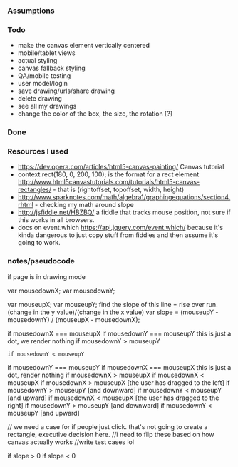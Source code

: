 ### Assumptions


### Todo

* make the canvas element vertically centered
* mobile/tablet views
* actual styling
* canvas fallback styling
* QA/mobile testing
* user model/login
* save drawing/urls/share drawing
* delete drawing
* see all my drawings
* change the color of the box, the size, the rotation [?]

### Done


### Resources I used

* https://dev.opera.com/articles/html5-canvas-painting/ Canvas tutorial
*  context.rect(180, 0, 200, 100); is the format for a rect element http://www.html5canvastutorials.com/tutorials/html5-canvas-rectangles/ - that is (rightoffset, topoffset, width, height)
* http://www.sparknotes.com/math/algebra1/graphingequations/section4.rhtml - checking my math around slope
* http://jsfiddle.net/HBZBQ/ a fiddle that tracks mouse position, not sure if this works in all browsers.
* docs on event.which https://api.jquery.com/event.which/ because it's kinda dangerous to just copy stuff from fiddles and then assume it's going to work.

### notes/pseudocode

if page is in drawing mode

  <!-- on mousedown, record the XY value of the mouse  -->
  var mousedownX;
  var mousedownY;
  <!-- on mouseup, record the XY value of the mouse  -->
  var mouseupX;
  var mouseupY;
  find the slope of this line = rise over run. (change in the y value)/(change in the x value)
  var slope =  (mouseupY - mousedownY) / (mouseupX - mousedownX);
  <!--vertical lines-->
  if mousedownX === mouseupX
    if mousedownY === mouseupY
      this is just a dot, we render nothing
    if mousedownY > mouseupY

    if mousedownY < mouseupY
  <!--horizontal lines-->
  if mousedownY === mouseupY
    if mousedownX === mouseupX
      this is just a dot, render nothing
    if mousedownX > mouseupX
    if mousedownX < mouseupX
  if mousedownX > mouseupX [the user has dragged to the left]
    if mousedownY > mouseupY [and downward]
    if mousedownY < mouseupY [and upward]
  if mousedownX < mouseupX [the user has dragged to the right]
    if mousedownY > mouseupY [and downward]
    if mousedownY < mouseupY [and upward]

// we need a case for if people just click. that's not going to create a rectangle, executive decision here. 
//i need to flip these based on how canvas actually works
//write test cases lol

  if slope > 0 
  if slope < 0



